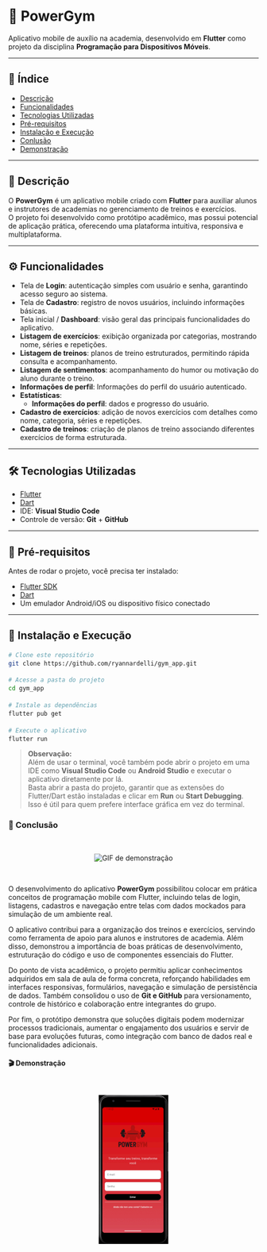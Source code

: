 # 📱 PowerGym

Aplicativo mobile de auxílio na academia, desenvolvido em **Flutter** como projeto da disciplina **Programação para Dispositivos Móveis**.  

---

## 📌 Índice  
- [Descrição](#-descrição)  
- [Funcionalidades](#-funcionalidades)  
- [Tecnologias Utilizadas](#-tecnologias-utilizadas)  
- [Pré-requisitos](#-pré-requisitos)  
- [Instalação e Execução](#-instalação-e-execução)   
- [Conlusão](#-conclusão)   
- [Demonstração](#-demonstração)   

---

## 📖 Descrição  
O **PowerGym** é um aplicativo mobile criado com **Flutter** para auxiliar alunos e instrutores de academias no gerenciamento de treinos e exercícios.  
O projeto foi desenvolvido como protótipo acadêmico, mas possui potencial de aplicação prática, oferecendo uma plataforma intuitiva, responsiva e multiplataforma.  

---

## ⚙️ Funcionalidades  

- Tela de **Login**: autenticação simples com usuário e senha, garantindo acesso seguro ao sistema.  
- Tela de **Cadastro**: registro de novos usuários, incluindo informações básicas.  
- Tela inicial / **Dashboard**: visão geral das principais funcionalidades do aplicativo.  
- **Listagem de exercícios**: exibição organizada por categorias, mostrando nome, séries e repetições.  
- **Listagem de treinos**: planos de treino estruturados, permitindo rápida consulta e acompanhamento.
- **Listagem de sentimentos**: acompanhamento do humor ou motivação do aluno durante o treino.
- **Informações de perfil**: Informações do perfil do usuário autenticado.
- **Estatísticas**:  
  - **Informações do perfil**: dados e progresso do usuário.  
- **Cadastro de exercícios**: adição de novos exercícios com detalhes como nome, categoria, séries e repetições.  
- **Cadastro de treinos**: criação de planos de treino associando diferentes exercícios de forma estruturada.   

---

## 🛠️ Tecnologias Utilizadas  
- [Flutter](https://flutter.dev/)  
- [Dart](https://dart.dev/)  
- IDE: **Visual Studio Code**  
- Controle de versão: **Git** + **GitHub**  

---

## 🔧 Pré-requisitos  
Antes de rodar o projeto, você precisa ter instalado:  
- [Flutter SDK](https://docs.flutter.dev/get-started/install)  
- [Dart](https://dart.dev/get-dart)  
- Um emulador Android/iOS ou dispositivo físico conectado  

---

## 🚀 Instalação e Execução  

```bash
# Clone este repositório
git clone https://github.com/ryannardelli/gym_app.git

# Acesse a pasta do projeto
cd gym_app

# Instale as dependências
flutter pub get

# Execute o aplicativo
flutter run
```

> **Observação:**  
> Além de usar o terminal, você também pode abrir o projeto em uma IDE como **Visual Studio Code** ou **Android Studio** e executar o aplicativo diretamente por lá.  
> Basta abrir a pasta do projeto, garantir que as extensões do Flutter/Dart estão instaladas e clicar em **Run** ou **Start Debugging**. Isso é útil para quem prefere interface gráfica em vez do terminal.

### 📌 Conclusão

<br>
<p align="center">
  <img src="https://media.tenor.com/Kp1EUreoiqAAAAAM/yes-yeah.gif" alt="GIF de demonstração">
</p>
<br>

O desenvolvimento do aplicativo **PowerGym** possibilitou colocar em prática conceitos de programação mobile com Flutter, incluindo telas de login, listagens, cadastros e navegação entre telas com dados mockados para simulação de um ambiente real.

O aplicativo contribui para a organização dos treinos e exercícios, servindo como ferramenta de apoio para alunos e instrutores de academia. Além disso, demonstrou a importância de boas práticas de desenvolvimento, estruturação do código e uso de componentes essenciais do Flutter.

Do ponto de vista acadêmico, o projeto permitiu aplicar conhecimentos adquiridos em sala de aula de forma concreta, reforçando habilidades em interfaces responsivas, formulários, navegação e simulação de persistência de dados. Também consolidou o uso de **Git e GitHub** para versionamento, controle de histórico e colaboração entre integrantes do grupo.

Por fim, o protótipo demonstra que soluções digitais podem modernizar processos tradicionais, aumentar o engajamento dos usuários e servir de base para evoluções futuras, como integração com banco de dados real e funcionalidades adicionais.

#### 🎬 Demonstração

<br>
<p align="center">
  <img src="assets/powergym.gif" alt="GIF" height="300">
</p> 
<br>

